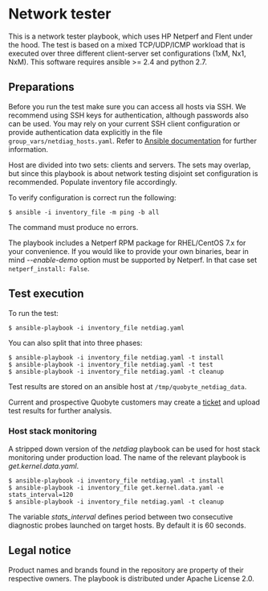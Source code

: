 # Network tester #


This is a network tester playbook, which uses HP Netperf and Flent under the hood. The test is based on a mixed TCP/UDP/ICMP workload that is executed over three different client-server set configurations (1xM, Nx1, NxM). This software requires ansible >= 2.4 and python 2.7.

## Preparations ##

Before you run the test make sure you can access all hosts via SSH. We recommend using SSH keys for authentication, although passwords also can be used. You may rely on your current SSH client configuration or provide authentication data explicitly in the file `group_vars/netdiag_hosts.yaml`. Refer to [Ansible documentation](https://docs.ansible.com/ansible/latest/user_guide/intro_inventory.html#list-of-behavioral-inventory-parameters) for further information.

Host are divided into two sets: clients and servers. The sets may overlap, but since this playbook is about network testing disjoint set configuration is recommended. Populate inventory file accordingly.

To verify configuration is correct run the following:

```
$ ansible -i inventory_file -m ping -b all
```

The command must produce no errors.

The playbook includes a Netperf RPM package for RHEL/CentOS 7.x for your convenience. If you would like to provide your own binaries, bear in mind *--enable-demo* option must be supported by Netperf. In that case set `netperf_install: False`.

## Test execution ##

To run the test:

```
$ ansible-playbook -i inventory_file netdiag.yaml
```

You can also split that into three phases:

```
$ ansible-playbook -i inventory_file netdiag.yaml -t install
$ ansible-playbook -i inventory_file netdiag.yaml -t test
$ ansible-playbook -i inventory_file netdiag.yaml -t cleanup
```

Test results are stored on an ansible host at `/tmp/quobyte_netdiag_data`.

Current and prospective Quobyte customers may create a [ticket](https://tickets.quobyte.com) and upload test results for further analysis.


### Host stack monitoring ###

A stripped down version of the *netdiag* playbook can be used for host stack monitoring under production load. The name of the relevant playbook is *get.kernel.data.yaml*.

```
$ ansible-playbook -i inventory_file netdiag.yaml -t install
$ ansible-playbook -i inventory_file get.kernel.data.yaml -e stats_interval=120
$ ansible-playbook -i inventory_file netdiag.yaml -t cleanup
```

The variable *stats_interval* defines period between two consecutive diagnostic probes launched on target hosts. By default it is 60 seconds.

## Legal notice ##

Product names and brands found in the repository are property of their respective owners. The playbook is distributed under Apache License 2.0.
